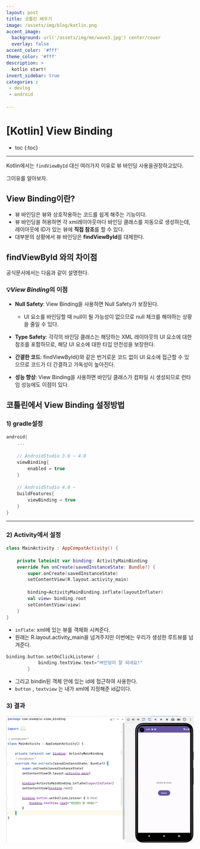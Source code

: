 ```yaml
---
layout: post
title: 코틀린 배우기
image: /assets/img/blog/kotlin.png
accent_image: 
  background: url('/assets/img/me/wave3.jpg') center/cover
  overlay: false
accent_color: '#fff'
theme_color: '#fff'
description: >
  kotlin start!
invert_sidebar: true
categories :
 - devlog	
 - android

---
```



# [Kotlin] View Binding

* toc
{:toc}
---

Kotlin에서는 `findViewById` 대신 여러가지 이유로 뷰 바인딩 사용을권장하고있다.

그이유를 알아보자.

## **View Binding이란?**

* 뷰 바인딩은 뷰와 상호작용하는 코드를 쉽게 해주는 기능이다. 
* 뷰 바인딩을 허용하면 각 xml레이아웃마다 바인딩 클래스를 자동으로 생성하는데, 레이아웃에 ID가 있는 뷰에 **직접 참조**를 할 수 있다. 
* 대부분의 상황에서 뷰 바인딩은 **findViewById**를 대체한다. 

 

## **findViewById 와의 차이점**

공식문서에서는 다음과 같이 설명한다.

### 💡*View Binding*의 이점

* **Null Safety**: View Binding을 사용하면 Null Safety가 보장된다.
  * UI 요소를 바인딩할 때 null이 될 가능성이 없으므로 null 체크를 해야하는 상황을 줄일 수 있다.

* **Type Safety**: 각각의 바인딩 클래스는 해당하는 XML 레이아웃의 UI 요소에 대한 참조를 포함하므로, 해당 UI 요소에 대한 타입 안전성을 보장한다.

* **간결한 코드**: findViewById()와 같은 번거로운 코드 없이 UI 요소에 접근할 수 있으므로 코드가 더 간결하고 가독성이 높아진다.

* **성능 향상**: View Binding을 사용하면 바인딩 클래스가 컴파일 시 생성되므로 런타임 성능에도 이점이 있다.



## **코틀린에서 View Binding 설정방법**

### 1) gradle설정

```kotlin
android{
	...
    
    // AndroidStudio 3.6 ~ 4.0
    viewBinding{
    	enabled = true
    }
    
    // AndroidStudio 4.0 ~
    buildFeatures{
    	viewBinding = true
    }
}
```

---

### 2) Activity에서 설정

```kotlin
class MainActivity : AppCompatActivity() {

    private lateinit var binding: ActivityMainBinding
    override fun onCreate(savedInstanceState: Bundle?) {
        super.onCreate(savedInstanceState)
        setContentView(R.layout.activity_main)

        binding=ActivityMainBinding.inflate(layoutInflater)
        val view= binding.root
        setContentView(view)
    }
}
```

* `inflate`: xml에 있는 뷰를 객체화 시켜준다.
* 원래는 R.layout.activity_main을 넘겨주지만 이번에는 우리가 생성한 루트뷰를 넘겨준다.



```kotlin
binding.button.setOnClickListener {
            binding.textView.text="바인딩이 잘 되네요!"
        }
```

* 그리고 bindin된 객체 안에 있는 id에 접근하여 사용한다.
* `button` , `textview` 는 내가 xml에 지정해준 id값이다.



### 3) 결과

![viewbinding](../../../assets/img/blog/viewbinding.png)
